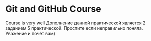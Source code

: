 # Git and GitHub Course

Course is very well 
Дополнение данной практической является 2 заданием 5 практической.
Простите если неправильно поняла.
Уважение и почёт вам) 
